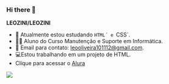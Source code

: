 ### Hi there 👋


**LEOZINI/LEOZINI** 


- 🔭 Atualmente estou estudando `HTML´ e `CSS´.
- 👨‍🎓 Aluno do Curso Manutenção e Suporte em Informática.
- 📧 Email para contato: leooliveira101112@gmail.com.
- 💻Estou trabalhando em um projeto de HTML.
- Clique para acessar o [Alura](https://www.alura.com.br/)
  
![](https://media.tenor.com/K4ruSdBYWLkAAAAM/globolinha-neymar.gif)


